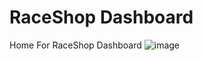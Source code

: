 # RaceShop Dashboard

Home For RaceShop Dashboard
![image](https://github.com/MohamedRefaat90/RaceShop-Dashboard/assets/17452295/18deec6b-5402-4439-9c60-b02789bebbf7)
